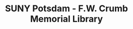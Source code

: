 ---
layout: repo
title: "SUNY Potsdam - F.W. Crumb Memorial Library"
id: 21967
permalink: repos/21967/
---